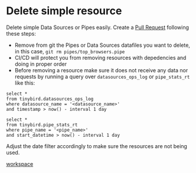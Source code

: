 # Delete simple resource

Delete simple Data Sources or Pipes easily. Create a [Pull Request](https://github.com/tinybirdco/use-case-examples/pull/308) following these steps:

- Remove from git the Pipes or Data Sources datafiles you want to delete, in this case, `git rm pipes/top_browsers.pipe`
- CI/CD will protect you from removing resources with depedencies and doing in proper order
- Before removing a resource make sure it does not receive any data nor requests by running a query over `datasources_ops_log` or `pipe_stats_rt` like this:

```
select *
from tinybird.datasources_ops_log
where datasource_name = '<datasource_name>'
and timestamp > now() - interval 1 day
```

```
select *
from tinybird.pipe_stats_rt
where pipe_name = '<pipe_name>'
and start_datetime > now() - interval 1 day
```

Adjust the date filter accordingly to make sure the resources are not being used.

[workspace](https://app.tinybird.co/gcp/europe-west3/aab213d8-12a7-46d1-872b-37f3521775e4/)
